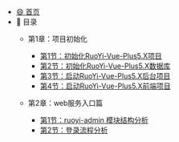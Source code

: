- [:smile: 首页](/README)
- :memo: 目录
   - 第1章：项目初始化
       - [第1节：初始化RuoYi-Vue-Plus5.X项目](/md/RuoYi-Vue-Plus/init/2024-08-30-RuoYi-Vue-Plus5.X项目初始化.md)
       - [第2节：初始化RuoYi-Vue-Plus5.X数据库](/md/RuoYi-Vue-Plus/init/2024-09-02-RuoYi-Vue-Plus5.X数据库初始化.md)
       - [第3节：启动RuoYi-Vue-Plus5.X后台项目](/md/RuoYi-Vue-Plus/init/2024-09-03-RuoYi-Vue-Plus5.X项目启动.md)
       - [第4节：启动RuoYi-Vue-Plus5.X前端项目](/md/RuoYi-Vue-Plus/init/2024-09-03-RuoYi-Vue-Plus5.X前端项目启动.md)
   
   - 第2章：web服务入口篇
       - [第1节：ruoyi-admin 模块结构分析](/md/RuoYi-Vue-Plus/web/2024-09-03-5.X-Web服务入口结构.md)
       - [第2节：登录流程分析](/md/RuoYi-Vue-Plus/web/2024-09-03-5.X-Web服务入口登录.md)
